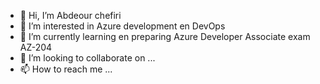 - 👋 Hi, I’m Abdeour chefiri
- 👀 I’m interested in Azure development en DevOps
- 🌱 I’m currently learning en preparing Azure Developer Associate exam AZ-204 
- 💞️ I’m looking to collaborate on ...
- 📫 How to reach me ...

<!---
chefiri/chefiri is a ✨ special ✨ repository because its `README.md` (this file) appears on your GitHub profile.
You can click the Preview link to take a look at your changes.
--->
